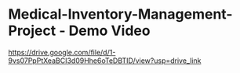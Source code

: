 # Medical-Inventory-Management-Project - Demo Video
https://drive.google.com/file/d/1-9vs07PpPtXeaBCI3d09Hhe6oTeDBTID/view?usp=drive_link
